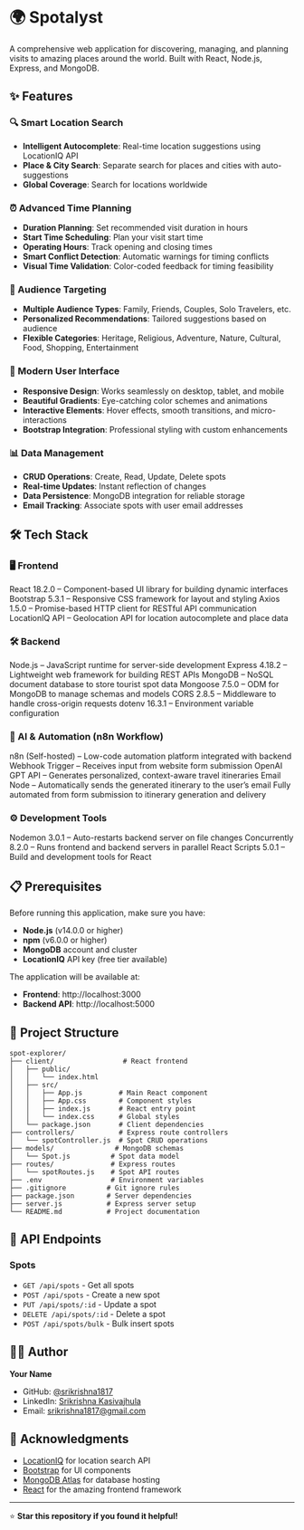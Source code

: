 # 🌍 Spotalyst

A comprehensive web application for discovering, managing, and planning visits to amazing places around the world. Built with React, Node.js, Express, and MongoDB.

## ✨ Features

### 🔍 Smart Location Search
- **Intelligent Autocomplete**: Real-time location suggestions using LocationIQ API
- **Place & City Search**: Separate search for places and cities with auto-suggestions
- **Global Coverage**: Search for locations worldwide

### ⏰ Advanced Time Planning
- **Duration Planning**: Set recommended visit duration in hours
- **Start Time Scheduling**: Plan your visit start time
- **Operating Hours**: Track opening and closing times
- **Smart Conflict Detection**: Automatic warnings for timing conflicts
- **Visual Time Validation**: Color-coded feedback for timing feasibility

### 🎯 Audience Targeting
- **Multiple Audience Types**: Family, Friends, Couples, Solo Travelers, etc.
- **Personalized Recommendations**: Tailored suggestions based on audience
- **Flexible Categories**: Heritage, Religious, Adventure, Nature, Cultural, Food, Shopping, Entertainment

### 📱 Modern User Interface
- **Responsive Design**: Works seamlessly on desktop, tablet, and mobile
- **Beautiful Gradients**: Eye-catching color schemes and animations
- **Interactive Elements**: Hover effects, smooth transitions, and micro-interactions
- **Bootstrap Integration**: Professional styling with custom enhancements

### 📊 Data Management
- **CRUD Operations**: Create, Read, Update, Delete spots
- **Real-time Updates**: Instant reflection of changes
- **Data Persistence**: MongoDB integration for reliable storage
- **Email Tracking**: Associate spots with user email addresses

## 🛠️ Tech Stack

### 🖥️ Frontend
React 18.2.0 – Component-based UI library for building dynamic interfaces
Bootstrap 5.3.1 – Responsive CSS framework for layout and styling
Axios 1.5.0 – Promise-based HTTP client for RESTful API communication
LocationIQ API – Geolocation API for location autocomplete and place data

### 🛠️ Backend
Node.js – JavaScript runtime for server-side development
Express 4.18.2 – Lightweight web framework for building REST APIs
MongoDB – NoSQL document database to store tourist spot data
Mongoose 7.5.0 – ODM for MongoDB to manage schemas and models
CORS 2.8.5 – Middleware to handle cross-origin requests
dotenv 16.3.1 – Environment variable configuration

### 🤖 AI & Automation (n8n Workflow)
n8n (Self-hosted) – Low-code automation platform integrated with backend
Webhook Trigger – Receives input from website form submission
OpenAI GPT API – Generates personalized, context-aware travel itineraries
Email Node – Automatically sends the generated itinerary to the user’s email
Fully automated from form submission to itinerary generation and delivery

### ⚙️ Development Tools
Nodemon 3.0.1 – Auto-restarts backend server on file changes
Concurrently 8.2.0 – Runs frontend and backend servers in parallel
React Scripts 5.0.1 – Build and development tools for React

## 📋 Prerequisites

Before running this application, make sure you have:

- **Node.js** (v14.0.0 or higher)
- **npm** (v6.0.0 or higher)
- **MongoDB** account and cluster
- **LocationIQ** API key (free tier available)



The application will be available at:
- **Frontend**: http://localhost:3000
- **Backend API**: http://localhost:5000

## 📁 Project Structure

```
spot-explorer/
├── client/                 # React frontend
│   ├── public/
│   │   └── index.html
│   ├── src/
│   │   ├── App.js         # Main React component
│   │   ├── App.css        # Component styles
│   │   ├── index.js       # React entry point
│   │   └── index.css      # Global styles
│   └── package.json       # Client dependencies
├── controllers/           # Express route controllers
│   └── spotController.js  # Spot CRUD operations
├── models/               # MongoDB schemas
│   └── Spot.js          # Spot data model
├── routes/              # Express routes
│   └── spotRoutes.js    # Spot API routes
├── .env                 # Environment variables
├── .gitignore          # Git ignore rules
├── package.json        # Server dependencies
├── server.js           # Express server setup
└── README.md           # Project documentation
```

## 🔌 API Endpoints

### Spots
- `GET /api/spots` - Get all spots
- `POST /api/spots` - Create a new spot
- `PUT /api/spots/:id` - Update a spot
- `DELETE /api/spots/:id` - Delete a spot
- `POST /api/spots/bulk` - Bulk insert spots



## 👨‍💻 Author

**Your Name**
- GitHub: [@srikrishna1817](https://github.com/srikrishna)
- LinkedIn: [Srikrishna Kasivajhula](https://www.linkedin.com/in/srikrishna-kasivajhula-4897732a7/)
- Email: srikrishna1817@gmail.com

## 🙏 Acknowledgments

- [LocationIQ](https://locationiq.com/) for location search API
- [Bootstrap](https://getbootstrap.com/) for UI components
- [MongoDB Atlas](https://www.mongodb.com/cloud/atlas) for database hosting
- [React](https://reactjs.org/) for the amazing frontend framework


---

⭐ **Star this repository if you found it helpful!**
